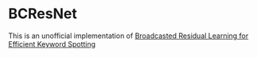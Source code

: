 # BCResNet
This is an unofficial implementation of [Broadcasted Residual Learning for Efficient Keyword Spotting](https://arxiv.org/abs/2106.04140)

